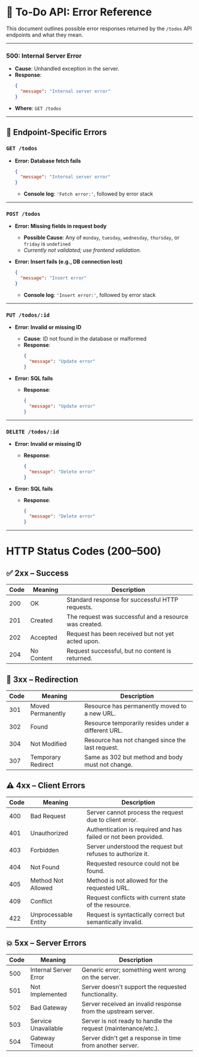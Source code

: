 
# 📄 To-Do API: Error Reference

This document outlines possible error responses returned by the `/todos` API endpoints and what they mean.

---
### 500: Internal Server Error

- **Cause**: Unhandled exception in the server.
- **Response**:
  ```json
  {
    "message": "Internal server error"
  }
  ```
- **Where**: `GET /todos`

---

## 📘 Endpoint-Specific Errors

### `GET /todos`

- **Error: Database fetch fails**
  ```json
  {
    "message": "Internal server error"
  }
  ```
  - **Console log**: `'Fetch error:'`, followed by error stack

---

### `POST /todos`

- **Error: Missing fields in request body**
  - **Possible Cause**: Any of `monday`, `tuesday`, `wednesday`, `thursday`, or `friday` is `undefined`
  -  *Currently not validated; use frontend validation.*

- **Error: Insert fails (e.g., DB connection lost)**
  ```json
  {
    "message": "Insert error"
  }
  ```
  - **Console log**: `'Insert error:'`, followed by error stack

---

### `PUT /todos/:id`

- **Error: Invalid or missing ID**
  - **Cause**: ID not found in the database or malformed
  - **Response**:
    ```json
    {
      "message": "Update error"
    }
    ```

- **Error: SQL fails**
  - **Response**:
    ```json
    {
      "message": "Update error"
    }
    ```

---

### `DELETE /todos/:id`

- **Error: Invalid or missing ID**
  - **Response**:
    ```json
    {
      "message": "Delete error"
    }
    ```

- **Error: SQL fails**
  - **Response**:
    ```json
    {
      "message": "Delete error"
    }
    ```

---



# HTTP Status Codes (200–500)

## ✅ 2xx – Success
| Code | Meaning           | Description                                                      |
|------|-------------------|------------------------------------------------------------------|
| 200  | OK                | Standard response for successful HTTP requests.                 |
| 201  | Created           | The request was successful and a resource was created.          |
| 202  | Accepted          | Request has been received but not yet acted upon.               |
| 204  | No Content        | Request successful, but no content is returned.                 |

## 🔁 3xx – Redirection
| Code | Meaning             | Description                                                      |
|------|---------------------|------------------------------------------------------------------|
| 301  | Moved Permanently   | Resource has permanently moved to a new URL.                   |
| 302  | Found               | Resource temporarily resides under a different URL.            |
| 304  | Not Modified        | Resource has not changed since the last request.               |
| 307  | Temporary Redirect  | Same as 302 but method and body must not change.               |

## ⚠️ 4xx – Client Errors
| Code | Meaning              | Description                                                      |
|------|----------------------|------------------------------------------------------------------|
| 400  | Bad Request          | Server cannot process the request due to client error.          |
| 401  | Unauthorized         | Authentication is required and has failed or not been provided.|
| 403  | Forbidden            | Server understood the request but refuses to authorize it.     |
| 404  | Not Found            | Requested resource could not be found.                         |
| 405  | Method Not Allowed   | Method is not allowed for the requested URL.                   |
| 409  | Conflict             | Request conflicts with current state of the resource.          |
| 422  | Unprocessable Entity | Request is syntactically correct but semantically invalid.     |

## 💥 5xx – Server Errors
| Code | Meaning               | Description                                                      |
|------|-----------------------|------------------------------------------------------------------|
| 500  | Internal Server Error | Generic error; something went wrong on the server.              |
| 501  | Not Implemented       | Server doesn't support the requested functionality.             |
| 502  | Bad Gateway           | Server received an invalid response from the upstream server.   |
| 503  | Service Unavailable   | Server is not ready to handle the request (maintenance/etc.).   |
| 504  | Gateway Timeout       | Server didn't get a response in time from another server.       |
